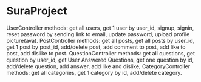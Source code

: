 # SuraProject

UserController methods: get all users, get 1 user by user_id, signup, signin, reset password by sending link to email, update password, upload profile picture(ava).
PostController methods: get all posts, get all posts by user_id, get 1 post by post_id, add/delete post, add comment to post, add like to post, add dislike to post.
QuestionController methods: get all questions, get question by user_id, get User Answered Questions, get one question by id, add/delete question, add answer, add like and dislike;
CategoryController methods: get all categories, get 1 category by id, add/delete category.
